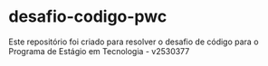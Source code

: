 # desafio-codigo-pwc
Este repositório foi criado para resolver o desafio de código para o Programa de Estágio em Tecnologia - v2530377
